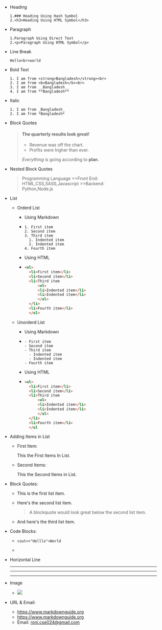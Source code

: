 - Heading
    ```
    1.### Heading Using Hash Symbol
    2.<h3>Heading Using HTML Symbol</h3>
    ```

- Paragraph
    ```
    1.Paragraph Using Direct Text
    2.<p>Paragraph Using HTML Symbol</p>
    ``` 

- Line Break
    ```
    Hello<br>world
    ```

- Bold Text
    ```
    1. I am from <strong>Bangladesh</strong><br>
    2. I am from <b>Bangladesh</b><br>
    3. I am from __Bangladesh__
    4. I am from **Bangladesh**
    ```

- Italic
    ```
    1. I am from _Bangladesh_
    2. I am from *Bangladesh*
    ```

- Block Quotes
    > #### The quarterly results look great!
    >
    > - Revenue was off the chart.
    > - Profits were higher than ever.
    >
    >  *Everything* is going according to **plan**.

- Nested Block Quotes
    >Programming Language
        >>Front End:<br>
        HTML,CSS,SASS,Javascript
        >>Backend:<br>
        Python,Node.js


- List
    - Orderd List
        - Using Markdown
        - ```
          1. First item
          2. Second item
          3. Third item
            1. Indented item
            2. Indented item
          4. Fourth item
          ```

        - Using HTML
        - ```HTML
          <ol>
            <li>First item</li>
            <li>Second item</li>
            <li>Third item
                <ol>
                <li>Indented item</li>
                <li>Indented item</li>
                </ol>
            </li>
            <li>Fourth item</li>
            </ol>
          ```
    - Unorderd List
        - Using Markdown
        - ```
          - First item
          - Second item
          - Third item
            - Indented item
            - Indented item
          - Fourth item
           ```

        - Using HTML
        - ```html
          <ul>
            <li>First item</li>
            <li>Second item</li>
            <li>Third item
                <ul>
                <li>Indented item</li>
                <li>Indented item</li>
                </ul>
            </li>
            <li>Fourth item</li>
            </ul
          ```


- Adding Items in List
    - First Item:

        This the First Items In List.

    - Second Items:

        This the Second Items in List.


- Block Quotes:
    * This is the first list item.
    * Here's the second list item.

        > A blockquote would look great below the second list item.

    * And here's the third list item.


- Code Blocks:
    - <code>cout<<"Helllo"<World</code>
    - ```
      ```


- Horizontal Line
    ___
    ---
    ***

- Image
    - <img src="\">

- URL & Email:
    - https://www.markdownguide.org
    - <https://www.markdownguide.org>
    - Email: <roni.cse024@gmail.com>